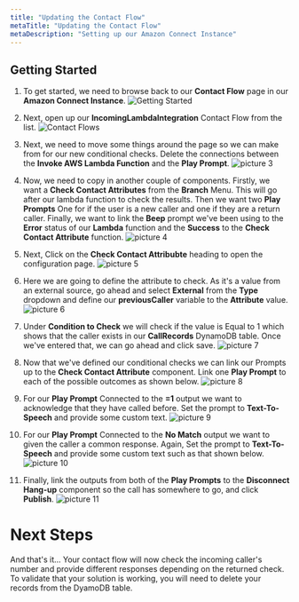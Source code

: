 ```yaml
---
title: "Updating the Contact Flow"
metaTitle: "Updating the Contact Flow"
metaDescription: "Setting up our Amazon Connect Instance"
---
```


## Getting Started
1. To get started, we need to browse back to our <b>Contact Flow</b> page in our <b>Amazon Connect Instance</b>.
![Getting Started](./HandlingLambdaResponse-1.png)

2. Next, open up our <b>IncomingLambdaIntegration</b> Contact Flow from the list.
![Contact Flows](./HandlingLambdaResponse-2.png)

3. Next, we need to move some things around the page so we can make from for our new conditional checks. Delete the connections between the <b>Invoke AWS Lambda Function</b> and the <b>Play Prompt</b>.
![picture 3](./HandlingLambdaResponse-3.png)

4. Now, we need to copy in another couple of components. Firstly, we want a <b>Check Contact Attributes</b> from the <b>Branch</b> Menu. This will go after our lambda function to check the results. Then we want two <b>Play Prompts</b> One for if the user is a new caller and one if they are a return caller. Finally, we want to link the <b>Beep</b> prompt we've been using to the <b>Error</b> status of our <b>Lambda</b> function and the <b>Success</b> to the <b>Check Contact Attribute</b> function.
![picture 4](./HandlingLambdaResponse-4.png)

5. Next, Click on the <b>Check Contact Attribubte</b> heading to open the configuration page.
![picture 5](./HandlingLambdaResponse-5.png)

6. Here we are going to define the attribute to check. As it's a value from an external source, go ahead and select <b>External</b> from the <b>Type</b> dropdown and define our <b>previousCaller</b> variable to the <b>Attribute</b> value.
![picture 6](./HandlingLambdaResponse-6.png)

7. Under <b>Condition to Check</b> we will check if the value is Equal to 1 which shows that the caller exists in our <b>CallRecords</b> DynamoDB table. Once we've entered that, we can go ahead and click save.
![picture 7](./HandlingLambdaResponse-7.png)

8. Now that we've defined our conditional checks we can link our Prompts up to the <b>Check Contact Attribute</b> component. Link one <b>Play Prompt</b> to each of the possible outcomes as shown below.
![picture 8](./HandlingLambdaResponse-8.png)

9. For our <b>Play Prompt</b> Connected to the <b>=1</b> output we want to acknowledge that they have called before. Set the prompt to <b>Text-To-Speech</b> and provide some custom text.
![picture 9](./HandlingLambdaResponse-9.png)

10. For our <b>Play Prompt</b> Connected to the <b>No Match</b> output we want to given the caller a common response. Again, Set the prompt to <b>Text-To-Speech</b> and provide some custom text such as that shown below.
![picture 10](./HandlingLambdaResponse-10.png)

11. Finally, link the outputs from both of the <b>Play Prompts</b> to the <b>Disconnect Hang-up</b> component so the call has somewhere to go, and click <b>Publish</b>.
![picture 11](./HandlingLambdaResponse-11.png)

# Next Steps
And that's it... Your contact flow will now check the incoming caller's number and provide different responses depending on the returned check. To validate that your solution is working, you will need to delete your records from the DyamoDB table.